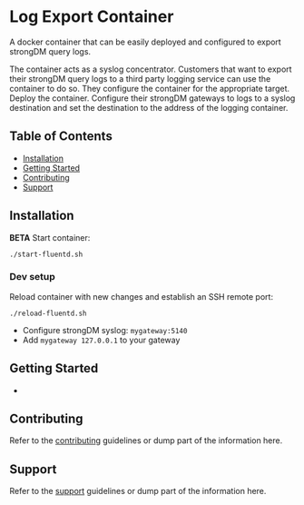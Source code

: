 # Log Export Container
A docker container that can be easily deployed and configured to export strongDM query logs.

The container acts as a syslog concentrator. Customers that want to export their strongDM query logs to a third party logging service can use the container to do so. They configure the container for the appropriate target. Deploy the container. Configure their strongDM gateways to logs to a syslog destination and set the destination to the address of the logging container.

## Table of Contents
* [Installation](#installation)
* [Getting Started](#getting-started)
* [Contributing](#contributing)
* [Support](#support)

## Installation
**BETA**
Start container:
```
./start-fluentd.sh
```

### Dev setup
Reload container with new changes and establish an SSH remote port:
```
./reload-fluentd.sh
```
* Configure strongDM syslog: `mygateway:5140`
* Add `mygateway 127.0.0.1` to your gateway

## Getting Started
-

## Contributing
Refer to the [contributing](CONTRIBUTING.md) guidelines or dump part of the information here.

## Support
Refer to the [support](SUPPORT.md) guidelines or dump part of the information here.

